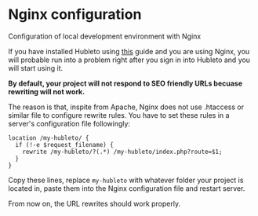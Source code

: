 # Nginx configuration

Configuration of local development environment with Nginx

If you have installed Hubleto using [this](getting-started) guide and you are using Nginx, you will probable run into a problem right after you sign in into Hubleto and you will start using it.

**By default, your project will not respond to SEO friendly URLs becuase rewriting will not work.**

The reason is that, inspite from Apache, Nginx does not use .htaccess or similar file to configure rewrite rules. You have to set these rules in a server's configuration file followingly:

```
location /my-hubleto/ {
  if (!-e $request_filename) {
    rewrite /my-hubleto/?(.*) /my-hubleto/index.php?route=$1;
  }
}
```

Copy these lines, replace ```my-hubleto``` with whatever folder your project is located in, paste them into the Nginx configuration file and restart server.

From now on, the URL rewrites should work properly.